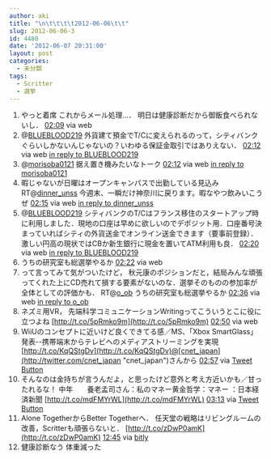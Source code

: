 ```yaml
---
author: aki
title: "\n\t\t\t\t2012-06-06\t\t"
slug: 2012-06-06-3
id: 4480
date: '2012-06-07 20:31:00'
layout: post
categories:
  - 未分類
tags:
  - Scritter
  - 選挙
---
```


<div xmlns:georss="http://www.georss.org/georss">

1.  <span><span>やっと着席 これからメール処理…． 明日は健康診断だから御飯食べられないし．</span> <span>[<span>02:09</span>](http://twitter.com/o_ob/status/210357843650560004) <span>via web</span></span></span>
2.  <span><span>@[BLUEBLOOD219](http://twitter.com/BLUEBLOOD219 "BLUEBLOOD219") 外貨建て預金でT/Cに変えられるのって，シティバンクぐらいしかないんじゃないの？いわゆる保証金取引ではありえない．</span> <span>[<span>02:12</span>](http://twitter.com/o_ob/status/210358421172666368) <span>via web</span> [in reply to BLUEBLOOD219](http://twitter.com/BLUEBLOOD219/status/210354370976550915)</span></span>
3.  <span><span>@[morisoba0121](http://twitter.com/morisoba0121 "morisoba0121") 据え置き機みたいなトーク</span> <span>[<span>02:12</span>](http://twitter.com/o_ob/status/210358626634829824) <span>via web</span> [in reply to morisoba0121](http://twitter.com/morisoba0121/status/210161834949484544)</span></span>
4.  <span><span>暇じゃないが日曜はオープンキャンパスで出勤している見込み RT@[dinner_unss](http://twitter.com/dinner_unss "dinner_unss") 今週末、一瞬だけ神奈川に戻ります。暇なやつ飲みいこうぜ</span> <span>[<span>02:15</span>](http://twitter.com/o_ob/status/210359243570806785) <span>via web</span> [in reply to dinner_unss](http://twitter.com/dinner_unss/status/209990360380878850)</span></span>
5.  <span><span>@[BLUEBLOOD219](http://twitter.com/BLUEBLOOD219 "BLUEBLOOD219") シティバンクのT/Cはフランス移住のスタートアップ時に利用しました．現地の口座は早めに欲しいのでデポジット用．口座番号決まっていればシティの外貨送金でオンライン送金できます（要事前登録）．激しい円高の現状ではCBか新生銀行に現金を置いてATM利用も良．</span> <span>[<span>02:20</span>](http://twitter.com/o_ob/status/210360620464345088) <span>via web</span> [in reply to BLUEBLOOD219](http://twitter.com/BLUEBLOOD219/status/210359274428301313)</span></span>
6.  <span><span>うちの研究室も総選挙やるか</span> <span>[<span>02:22</span>](http://twitter.com/o_ob/status/210360966876102656) <span>via web</span></span></span>
7.  <span><span>って言ってみて気がついたけど， 秋元康のポジションだと，結局みんな頑張ってくれた上にCD売れて損する要素がないのな．選挙そのものの参加率が全体としての評価かも． RT@[o_ob](http://twitter.com/o_ob "o_ob") うちの研究室も総選挙やるか</span> <span>[<span>02:36</span>](http://twitter.com/o_ob/status/210364557724618752) <span>via web</span> [in reply to o_ob](http://twitter.com/o_ob/status/210360966876102656)</span></span>
8.  <span><span>ネズミ用VR， 先端科学コミュニケーションWritingってこういうとこに役に立つよね [http://t.co/5pRmko9m](http://t.co/5pRmko9m)</span> <span>[<span>02:50</span>](http://twitter.com/o_ob/status/210367943400370178) <span>via web</span></span></span>
9.  <span><span>WiiUのコンセプトに近いけど良くできてる感／MS、「Xbox SmartGlass」発表--携帯端末からテレビへのメディアストリーミングを実現 [http://t.co/KqQStgDv](http://t.co/KqQStgDv)@[cnet_japan](http://twitter.com/cnet_japan "cnet_japan")さんから</span> <span>[<span>02:57</span>](http://twitter.com/o_ob/status/210369906368196608) <span>via [Tweet Button](http://twitter.com/tweetbutton)</span></span></span>
10.  <span><span>そんなのは金持ちが言うんだよ，と思ったけど意外と考え方近いかも／甘ったれるな！ 中年　　養老孟司さん：私のマネー黄金哲学：マネー ：日本経済新聞 [http://t.co/mdFMYrWL](http://t.co/mdFMYrWL)</span> <span>[<span>03:13</span>](http://twitter.com/o_ob/status/210373773919129600) <span>via [Tweet Button](http://twitter.com/tweetbutton)</span></span></span>
11.  <span><span>Alone TogetherからBetter Togetherへ． 任天堂の戦略はリビングルームの改善，Scritterも頑張らないと． [http://t.co/zDwP0amK](http://t.co/zDwP0amK)</span> <span>[<span>12:45</span>](http://twitter.com/o_ob/status/210517805123125249) <span>via [bitly](http://bitly.com)</span></span></span>
12.  <span><span>健康診断なう 体重減った</span></span>

</div>